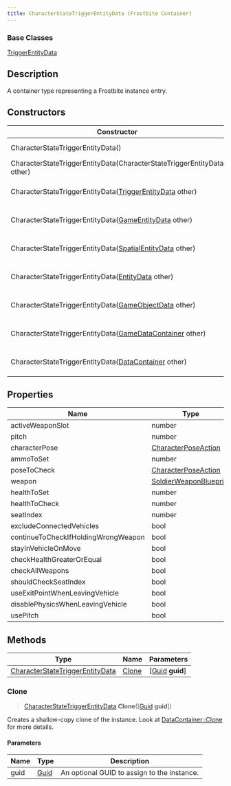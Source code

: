 ```yaml
---
title: CharacterStateTriggerEntityData (Frostbite Container)
---
```

### Base Classes

[TriggerEntityData](TriggerEntityData)

## Description

A container type representing a Frostbite instance entry.

## Constructors

| Constructor                                                                                | Description                                                                                                                                           |
| ------------------------------------------------------------------------------------------ | ----------------------------------------------------------------------------------------------------------------------------------------------------- |
| CharacterStateTriggerEntityData()                                                          | Create a new instance of this container type.                                                                                                         |
| CharacterStateTriggerEntityData(CharacterStateTriggerEntityData other)                     | Create a reference copy of an instance of the same type.                                                                                              |
| CharacterStateTriggerEntityData([TriggerEntityData](TriggerEntityData) other)              | Upcast an instance of type [TriggerEntityData](TriggerEntityData) to [CharacterStateTriggerEntityData](CharacterStateTriggerEntityData).              |
| CharacterStateTriggerEntityData([GameEntityData](GameEntityData) other)                    | Upcast an instance of type [GameEntityData](GameEntityData) to [CharacterStateTriggerEntityData](CharacterStateTriggerEntityData).                    |
| CharacterStateTriggerEntityData([SpatialEntityData](SpatialEntityData) other)              | Upcast an instance of type [SpatialEntityData](SpatialEntityData) to [CharacterStateTriggerEntityData](CharacterStateTriggerEntityData).              |
| CharacterStateTriggerEntityData([EntityData](EntityData) other)                            | Upcast an instance of type [EntityData](EntityData) to [CharacterStateTriggerEntityData](CharacterStateTriggerEntityData).                            |
| CharacterStateTriggerEntityData([GameObjectData](GameObjectData) other)                    | Upcast an instance of type [GameObjectData](GameObjectData) to [CharacterStateTriggerEntityData](CharacterStateTriggerEntityData).                    |
| CharacterStateTriggerEntityData([GameDataContainer](GameDataContainer) other)              | Upcast an instance of type [GameDataContainer](GameDataContainer) to [CharacterStateTriggerEntityData](CharacterStateTriggerEntityData).              |
| CharacterStateTriggerEntityData([DataContainer](/vext/ref/cls/shr/datacontainer) other) | Upcast an instance of type [DataContainer](/vext/ref/cls/shr/datacontainer) to [CharacterStateTriggerEntityData](CharacterStateTriggerEntityData). |

## Properties

| Name                                | Type                                             | Description |
| ----------------------------------- | ------------------------------------------------ | ----------- |
| activeWeaponSlot                    | number                                           |             |
| pitch                               | number                                           |             |
| characterPose                       | [CharacterPoseAction](CharacterPoseAction)       |             |
| ammoToSet                           | number                                           |             |
| poseToCheck                         | [CharacterPoseAction](CharacterPoseAction)       |             |
| weapon                              | [SoldierWeaponBlueprint](SoldierWeaponBlueprint) |             |
| healthToSet                         | number                                           |             |
| healthToCheck                       | number                                           |             |
| seatIndex                           | number                                           |             |
| excludeConnectedVehicles            | bool                                             |             |
| continueToCheckIfHoldingWrongWeapon | bool                                             |             |
| stayInVehicleOnMove                 | bool                                             |             |
| checkHealthGreaterOrEqual           | bool                                             |             |
| checkAllWeapons                     | bool                                             |             |
| shouldCheckSeatIndex                | bool                                             |             |
| useExitPointWhenLeavingVehicle      | bool                                             |             |
| disablePhysicsWhenLeavingVehicle    | bool                                             |             |
| usePitch                            | bool                                             |             |

## Methods

| Type                                                               | Name            | Parameters                                     |
| ------------------------------------------------------------------ | --------------- | ---------------------------------------------- |
| [CharacterStateTriggerEntityData](CharacterStateTriggerEntityData) | [Clone](#clone) | \[[Guid](/vext/ref/cls/shr/guid) **guid**\] |

### Clone

> [CharacterStateTriggerEntityData](CharacterStateTriggerEntityData) **Clone**(\[[Guid](/vext/ref/cls/shr/guid) **guid**\])

Creates a shallow-copy clone of the instance. Look at [DataContainer::Clone](/vext/ref/cls/shr/datacontainer#clone) for more details.

#### Parameters

| Name | Type         | Description                                 |
| ---- | ------------ | ------------------------------------------- |
| guid | [Guid](Guid) | An optional GUID to assign to the instance. |
